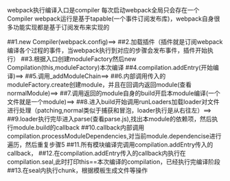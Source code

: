 webpack执行编译入口是compiler
每次启动webpack全局只会存在一个Compiler
webpack运行是基于tapable(一个事件订阅发布库)，webpack自身很多功能实现都是基于订阅发布来实现的

##1.new Compiler(webpack.config)==>
##2.加载插件（插件就是订阅webpack编译各个过程的事件，当webpack执行到对应的步骤会发布事件，插件开始执行）
##3.根据入口创建moduleFactory然后new Compilation(this,moduleFactory)本次编译
##4.compilation.addEntry(开始编译)==>
##5.调用_addModuleChain==>
##6.内部调用传入的moduleFactory.create创建module，并且在回调内返回module(查看normalModule)==>
##7.调用返回的module自身的build开启本module编译(一个文件就是一个module)==>
##8.进入build开始调用runLoaders加载loader对文件进行处理（patching,normal类似于捕获和冒泡，loader执行是从右往左）==>
##9.loader执行完毕进入parse(查看parse.js),找出本module的依赖项，然后执行module.build的callback
##10.callback内部调用compilation.processModuleDependencies,对当前module.dependencise进行遍历，然后重复步骤5
##11.所有模块编译完调用compilation.addEntry传入的callback，
##12.在compilation.addEntry传入的callback内执行在compilation.seal,此时打印this==本次编译的compilation，已经执行完编译阶段
##13.在seal内执行chunk，根据模板生成文件等操作
